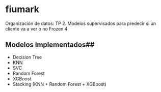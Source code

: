 # fiumark
Organización de datos: TP 2. Modelos supervisados para predecir si un cliente va a ver o no Frozen 4

## Modelos implementados##
- Decision Tree
- KNN
- SVC
- Random Forest
- XGBoost
- Stacking (KNN + Random Forest + XGBoost)


